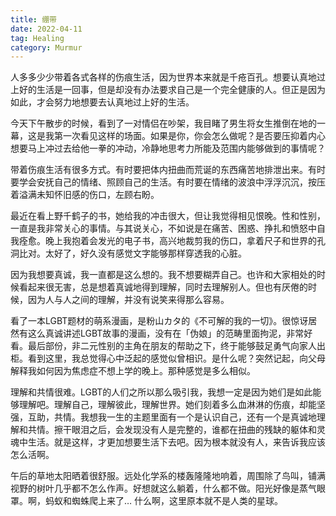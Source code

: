 ```yaml
---
title: 绷带
date: 2022-04-11
tag: Healing
category: Murmur
---
```


人多多少少带着各式各样的伤痕生活，因为世界本来就是千疮百孔。想要认真地过上好的生活是一回事，但是却没有办法要求自己是一个完全健康的人。但正是因为如此，才会努力地想要去认真地过上好的生活。

今天下午散步的时候，看到了一对情侣在吵架，我目睹了男生将女生推倒在地的一幕，这是我第一次看见这样的场面。如果是你，你会怎么做呢？是否要压抑着内心想要马上冲过去给他一拳的冲动，冷静地思考力所能及范围内能够做到的事情呢？

带着伤痕生活有很多方式。有时要把体内扭曲而荒诞的东西痛苦地排泄出来。有时要学会安抚自己的情绪、照顾自己的生活。有时要在情绪的波浪中浮浮沉沉，按压着溢满未知怀旧感的伤口，左顾右盼。

最近在看上野千鹤子的书，她给我的冲击很大，但让我觉得相见恨晚。性和性别，一直是我非常关心的事情。与其说关心，不如说是在痛苦、困惑、挣扎和愤怒中自我痊愈。晚上我抱着会发光的电子书，高兴地裁剪我的伤口，拿着尺子和世界的孔洞比对。太好了，好久没有感觉文字能够那样穿透我的心脏。

因为我想要真诚，我一直都是这么想的。我不想要糊弄自己。也许和大家相处的时候看起来很无害，总是想着真诚地得到理解，同时去理解别人。但也有厌倦的时候，因为人与人之间的理解，并没有说笑来得那么容易。

看了一本LGBT题材的萌系漫画，是粉山カタ的《不可解的我的一切》。很惊讶居然有这么真诚讲述LGBT故事的漫画，没有在「伪娘」的范畴里面拘泥，非常好看。最后部份，非二元性别的主角在朋友的帮助之下，终于能够鼓足勇气向家人出柜。看到这里，我总觉得心中泛起的感觉似曾相识。是什么呢？突然记起，向父母解释我如何因为焦虑症不想上学的晚上。那种感觉是多么相似。

理解和共情很难。LGBT的人们之所以那么吸引我，我想一定是因为她们是如此能够理解吧。理解自己，理解彼此，理解世界。她们刻着多么血淋淋的伤痕，却能坚强，互助，共情。我想我一生的主题里面有一个是认识自己，还有一个是真诚地理解和共情。擦干眼泪之后，会发现没有人是完整的，谁都在扭曲的残缺的躯体和灵魂中生活。就是这样，才更加想要生活下去吧。因为根本就没有人，来告诉我应该怎么活啊。

午后的草地太阳晒着很舒服。远处化学系的楼轰隆隆地响着，周围除了鸟叫，铺满视野的树叶几乎都不怎么作声。好想就这么躺着，什么都不做。阳光好像是蒸气眼罩。啊，蚂蚁和蜘蛛爬上来了… 什么啊，这里原本就不是人类的星球。
